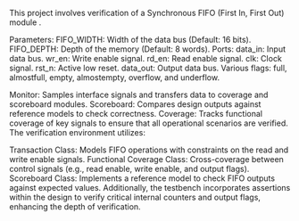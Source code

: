 This project involves  verification of a Synchronous FIFO (First In, First Out) module .

Parameters:
FIFO_WIDTH: Width of the data bus (Default: 16 bits).
FIFO_DEPTH: Depth of the memory (Default: 8 words).
Ports:
data_in: Input data bus.
wr_en: Write enable signal.
rd_en: Read enable signal.
clk: Clock signal.
rst_n: Active low reset.
data_out: Output data bus.
Various flags: full, almostfull, empty, almostempty, overflow, and underflow.


Monitor: Samples interface signals and transfers data to coverage and scoreboard modules.
Scoreboard: Compares design outputs against reference models to check correctness.
Coverage: Tracks functional coverage of key signals to ensure that all operational scenarios are verified.
The verification environment utilizes:

Transaction Class: Models FIFO operations with constraints on the read and write enable signals.
Functional Coverage Class: Cross-coverage between control signals (e.g., read enable, write enable, and output flags).
Scoreboard Class: Implements a reference model to check FIFO outputs against expected values.
Additionally, the testbench incorporates assertions within the design to verify critical internal counters and output flags, enhancing the depth of verification.
